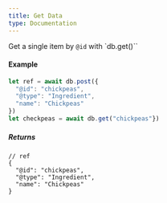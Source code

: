 ```yaml
---
title: Get Data
type: Documentation
---
```


Get a single item by `@id` with `db.get()``


#### Example

```js
let ref = await db.post({
  "@id": "chickpeas",
  "@type": "Ingredient",
  "name": "Chickpeas"
})
let checkpeas = await db.get("chickpeas"})
```

##### Returns

```checkpeas
// ref
{
  "@id": "chickpeas",
  "@type": "Ingredient",
  "name": "Chickpeas"
}
```